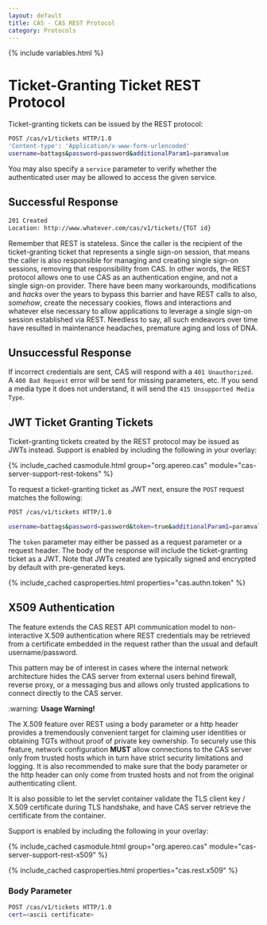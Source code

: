 ```yaml
---
layout: default
title: CAS - CAS REST Protocol
category: Protocols
---
```


{% include variables.html %}

# Ticket-Granting Ticket REST Protocol

Ticket-granting tickets can be issued by the REST protocol:

```bash
POST /cas/v1/tickets HTTP/1.0
'Content-type': 'Application/x-www-form-urlencoded'
username=battags&password=password&additionalParam1=paramvalue
```

You may also specify a `service` parameter to verify whether the 
authenticated user may be allowed to access the given service.

## Successful Response

```bash
201 Created
Location: http://www.whatever.com/cas/v1/tickets/{TGT id}
```

Remember that REST is stateless. Since the caller is the recipient of the
ticket-granting ticket that represents a single sign-on session, that means the caller is also responsible for managing and creating
single sign-on sessions, removing that responsibility from CAS. In other words, the REST protocol allows one to use CAS 
as an authentication engine, and not a single sign-on provider. There have been many workarounds, modifications and *hacks* 
over the years to bypass this barrier and have REST calls to also, *somehow*, create the necessary cookies, flows and interactions 
and whatever else necessary to allow applications to leverage a single sign-on session established via REST. Needless to say, 
all such endeavors over time have resulted in maintenance headaches, premature aging and loss of DNA.

## Unsuccessful Response

If incorrect credentials are sent, CAS will respond with a `401 Unauthorized`. A `400 Bad Request` error 
will be sent for missing parameters, etc. If you send a media type it does not 
understand, it will send the `415 Unsupported Media Type`.

## JWT Ticket Granting Tickets

Ticket-granting tickets created by the REST protocol may be issued as 
JWTs instead. Support is enabled by including the following in your overlay:

{% include_cached casmodule.html group="org.apereo.cas" module="cas-server-support-rest-tokens" %}

To request a ticket-granting ticket as JWT next, ensure the `POST` request matches the following:

```bash
POST /cas/v1/tickets HTTP/1.0

username=battags&password=password&token=true&additionalParam1=paramvalue
```

The `token` parameter may either be passed as a request parameter or a request 
header. The body of the response will include the ticket-granting ticket as 
a JWT. Note that JWTs created are typically signed and encrypted by default with pre-generated keys. 

{% include_cached casproperties.html properties="cas.authn.token" %}

## X509 Authentication

The feature extends the CAS REST API communication model to non-interactive X.509 authentication
where REST credentials may be retrieved from a certificate embedded in the request rather than
the usual and default username/password.

This pattern may be of interest in cases where the internal network architecture hides
the CAS server from external users behind firewall, reverse proxy, or a messaging bus and
allows only trusted applications to connect directly to the CAS server.

<div class="alert alert-warning">:warning: <strong>Usage Warning!</strong><p>The X.509 feature over REST
using a body parameter or a http header provides a tremendously convenient target for claiming
user identities or obtaining TGTs without proof of private key ownership.
To securely use this feature, network configuration <strong>MUST</strong> allow connections
to the CAS server only from trusted hosts which in turn have strict security limitations and
logging. It is also recommended to make sure that the body parameter or the http header can only come
from trusted hosts and not from the original authenticating client.</p></div>

It is also possible to let the servlet container validate the TLS client key / X.509 certificate
during TLS handshake, and have CAS server retrieve the certificate from the container.

Support is enabled by including the following in your overlay:

{% include_cached casmodule.html group="org.apereo.cas" module="cas-server-support-rest-x509" %}

{% include_cached casproperties.html properties="cas.rest.x509" %}

### Body Parameter

```bash
POST /cas/v1/tickets HTTP/1.0
cert=<ascii certificate>
```
